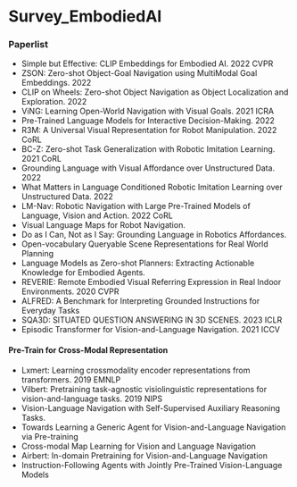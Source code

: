 # Survey_EmbodiedAI
### Paperlist ###
- Simple but Effective: CLIP Embeddings for Embodied AI. 2022 CVPR
- ZSON: Zero-shot Object-Goal Navigation using MultiModal Goal Embeddings. 2022
- CLIP on Wheels: Zero-shot Object Navigation as Object Localization and Exploration. 2022
- ViNG: Learning Open-World Navigation with Visual Goals. 2021 ICRA
- Pre-Trained Language Models for Interactive Decision-Making. 2022 
- R3M: A Universal Visual Representation for Robot Manipulation. 2022 CoRL
- BC-Z: Zero-shot Task Generalization with Robotic Imitation Learning. 2021 CoRL
- Grounding Language with Visual Affordance over Unstructured Data. 2022
- What Matters in Language Conditioned Robotic Imitation Learning over Unstructured Data. 2022
- LM-Nav: Robotic Navigation with Large Pre-Trained Models of Language, Vision and Action. 2022 CoRL
- Visual Language Maps for Robot Navigation.
- Do as I Can, Not as I Say: Grounding Language in Robotics Affordances.
- Open-vocabulary Queryable Scene Representations for Real World Planning
- Language Models as Zero-shot Planners: Extracting Actionable Knowledge for Embodied Agents.
- REVERIE: Remote Embodied Visual Referring Expression in Real Indoor Environments. 2020 CVPR
- ALFRED: A Benchmark for Interpreting Grounded Instructions for Everyday Tasks
- SQA3D: SITUATED QUESTION ANSWERING IN 3D SCENES. 2023 ICLR
- Episodic Transformer for Vision-and-Language Navigation. 2021 ICCV
#### Pre-Train for Cross-Modal Representation ####
-  Lxmert: Learning crossmodality encoder representations from transformers. 2019 EMNLP
-  Vilbert: Pretraining task-agnostic visiolinguistic representations for vision-and-language tasks. 2019 NIPS
-  Vision-Language Navigation with Self-Supervised Auxiliary Reasoning Tasks.
-  Towards Learning a Generic Agent for Vision-and-Language Navigation via Pre-training
-  Cross-modal Map Learning for Vision and Language Navigation
-  Airbert: In-domain Pretraining for Vision-and-Language Navigation
-  Instruction-Following Agents with Jointly Pre-Trained Vision-Language Models

